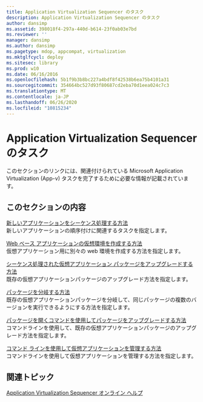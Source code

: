 ```yaml
---
title: Application Virtualization Sequencer のタスク
description: Application Virtualization Sequencer のタスク
author: dansimp
ms.assetid: 398018f4-297a-440d-b614-23f0ab03e7bd
ms.reviewer: ''
manager: dansimp
ms.author: dansimp
ms.pagetype: mdop, appcompat, virtualization
ms.mktglfcycl: deploy
ms.sitesec: library
ms.prod: w10
ms.date: 06/16/2016
ms.openlocfilehash: 5b1f9b3b8bc227a4bdf8f42538b6ea75b4101a31
ms.sourcegitcommit: 354664bc527d93f80687cd2eba70d1eea024c7c3
ms.translationtype: MT
ms.contentlocale: ja-JP
ms.lasthandoff: 06/26/2020
ms.locfileid: "10815234"
---
```

# Application Virtualization Sequencer のタスク


このセクションのリンクには、関連付けられている Microsoft Application Virtualization (App-v) タスクを完了するために必要な情報が記載されています。

## このセクションの内容


<a href="" id="how-to-sequence-a-new-application"></a>[新しいアプリケーションをシーケンス処理する方法](how-to-sequence-a-new-application.md)  
新しいアプリケーションの順序付けに関連するタスクを指定します。

<a href="" id="how-to-create-a-virtual-environment-for-a-web-based-application"></a>[Web ベース アプリケーションの仮想環境を作成する方法](how-to-create-a-virtual-environment-for-a-web-based-application.md)  
仮想アプリケーション用に別々の web 環境を作成する方法を指定します。

<a href="" id="how-to-upgrade-a-sequenced-virtual-application-package"></a>[シーケンス処理された仮想アプリケーション パッケージをアップグレードする方法](how-to-upgrade-a-sequenced-virtual-application-package.md)  
既存の仮想アプリケーションパッケージのアップグレード方法を指定します。

<a href="" id="how-to-branch-a-package"></a>[パッケージを分岐する方法](how-to-branch-a-package.md)  
既存の仮想アプリケーションパッケージを分岐して、同じパッケージの複数のバージョンを実行できるようにする方法を指定します。

<a href="" id="how-to-upgrade-a-package-using-the-open-package-command"></a>[パッケージを開くコマンドを使用してパッケージをアップグレードする方法](how-to-upgrade-a-package-using-the-open-package-command.md)  
コマンドラインを使用して、既存の仮想アプリケーションパッケージのアップグレード方法を指定します。

<a href="" id="how-to-manage-virtual-applications-using-the-command-line"></a>[コマンド ラインを使用して仮想アプリケーションを管理する方法](how-to-manage-virtual-applications-using-the-command-line.md)  
コマンドラインを使用して仮想アプリケーションを管理する方法を指定します。

## 関連トピック


[Application Virtualization Sequencer オンライン ヘルプ](application-virtualization-sequencer-online-help.md)

 

 





